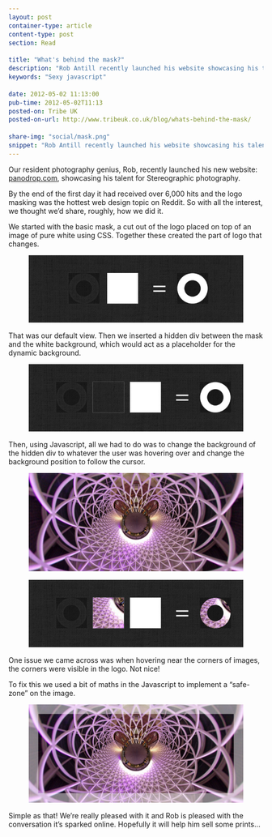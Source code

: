 ```yaml
---
layout: post
container-type: article
content-type: post
section: Read

title: "What's behind the mask?"
description: "Rob Antill recently launched his website showcasing his talent for Stereographic photography. By the end of the first day it had received over 6,000 hits and the logo masking was the hottest web design topic on Reddit"
keywords: "Sexy javascript"

date: 2012-05-02 11:13:00
pub-time: 2012-05-02T11:13
posted-on: Tribe UK
posted-on-url: http://www.tribeuk.co.uk/blog/whats-behind-the-mask/

share-img: "social/mask.png"
snippet: "Rob Antill recently launched his website showcasing his talent for Stereographic photography. By the end of the first day it had received over 6,000 hits and the logo masking was the hottest web design topic on Reddit."
---
```


Our resident photography genius, Rob, recently launched his new website: [panodrop.com](http://www.panodrop.com/), showcasing his talent for Stereographic photography.

By the end of the first day it had received over 6,000 hits and the logo masking was the hottest web design topic on Reddit. So with all the interest, we thought we&rsquo;d share, roughly, how we did it.

We started with the basic mask, a cut out of the logo placed on top of an image of pure white using CSS. Together these created the part of logo that changes.

<figure>
    <img src="/static/images/blog/pano_hole_step_1.jpg" alt="Step 1" class="media__item">
</figure>

That was our default view. Then we inserted a hidden div between the mask and the white background, which would act as a placeholder for the dynamic background.

<figure>
    <img src="/static/images/blog/pano_hole_step_2.jpg" alt="Step 2" class="media__item">
</figure>


Then, using Javascript, all we had to do was to change the background of the hidden div to whatever the user was hovering over and change the background position to follow the cursor.

<figure>
    <img src="/static/images/blog/pano_hole_step_3.jpg" alt="Step 3" class="media__item">
</figure>

<figure>
    <img src="/static/images/blog/pano_hole_step_4.jpg" alt="Step 4" class="media__item">
</figure>

One issue we came across was when hovering near the corners of images, the corners were visible in the logo. Not nice!

To fix this we used a bit of maths in the Javascript to implement a &ldquo;safe-zone&rdquo; on the image.


<figure>
    <img src="/static/images/blog/pano_hole_step_5.jpg" alt="Step 5" class="media__item">
</figure>


Simple as that! We&rsquo;re really pleased with it and Rob is pleased with the conversation it&rsquo;s sparked online. Hopefully it will help him sell some prints&hellip;